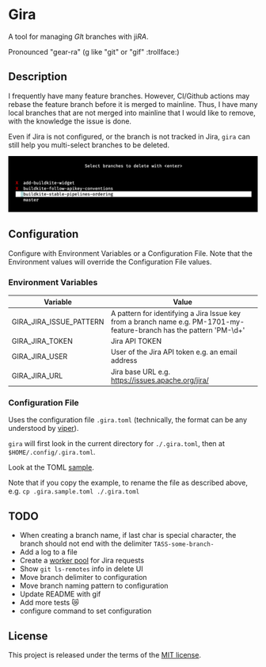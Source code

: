 # Gira

A tool for managing *GI*t branches with ji*RA*.

Pronounced "gear-ra" (g like "git" or "gif" :trollface:)

## Description

I frequently have many feature branches. However, CI/Github actions may rebase the feature branch before it is merged to mainline.
Thus, I have many local branches that are not merged into mainline that I would like to remove, with the knowledge the issue is done.

Even if Jira is not configured, or the branch is not tracked in Jira, `gira` can still help you multi-select branches to be deleted.

![](/screenshot.png?raw=true "Selection screen")

## Configuration

Configure with Environment Variables or a Configuration File. Note that the Environment values will override the Configuration File values.

### Environment Variables

| Variable                | Value                                                                                                                 |
| -------------           | -------------                                                                                                         |
| GIRA_JIRA_ISSUE_PATTERN | A pattern for identifying a Jira Issue key from a branch name e.g. PM-1701-my-feature-branch has the pattern 'PM-\d+' |
| GIRA_JIRA_TOKEN         | Jira API TOKEN                                                                                                        |
| GIRA_JIRA_USER          | User of the Jira API token e.g. an email address                                                                      |
| GIRA_JIRA_URL           | Jira base URL e.g. https://issues.apache.org/jira/                                                                    |

### Configuration File

Uses the configuration file `.gira.toml` (technically, the format can be any understood by [viper](https://github.com/spf13/viper#reading-config-files)).

`gira` will first look in the current directory for `./.gira.toml`, then at `$HOME/.config/.gira.toml`.

Look at the TOML [sample](/.gira.sample.toml).

Note that if you copy the example, to rename the file as described above, e.g. `cp .gira.sample.toml ./.gira.toml`

## TODO

* When creating a branch name, if last char is special character, the branch should not end with the delimiter `TASS-some-branch-`
* Add a log to a file
* Create a [worker pool](https://gobyexample.com/worker-pools) for Jira requests
* Show `git ls-remotes` info in delete UI
* Move branch delimiter to configuration
* Move branch naming pattern to configuration
* Update README with gif
* Add more tests :crying_cat_face:
* configure command to set configuration

## License

This project is released under the terms of the [MIT license](http://en.wikipedia.org/wiki/MIT_License).
